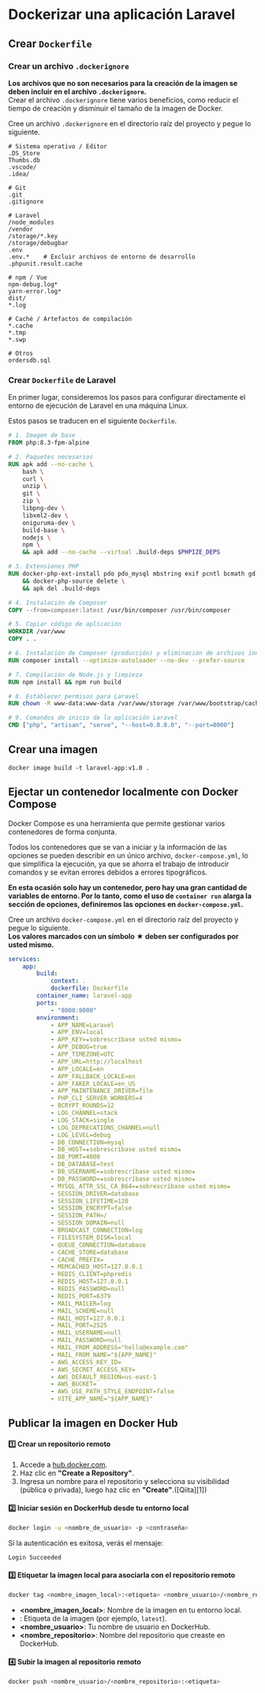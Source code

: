 # Dockerizar una aplicación Laravel

## Crear `Dockerfile`

### Crear un archivo `.dockerignore`
**Los archivos que no son necesarios para la creación de la imagen se deben incluir en el archivo `.dockerignore`.**
<br>Crear el archivo `.dockerignore` tiene varios beneficios, como reducir el tiempo de creación y disminuir el tamaño de la imagen de Docker.

Cree un archivo `.dockerignore` en el directorio raíz del proyecto y pegue lo siguiente.
```
# Sistema operativo / Editor
.DS_Store
Thumbs.db
.vscode/
.idea/

# Git
.git
.gitignore

# Laravel
/node_modules
/vendor
/storage/*.key
/storage/debugbar
.env
.env.*    # Excluir archivos de entorno de desarrollo
.phpunit.result.cache

# npm / Vue
npm-debug.log*
yarn-error.log*
dist/
*.log

# Caché / Artefactos de compilación
*.cache
*.tmp
*.swp

# Otros
ordersdb.sql
```

### Crear `Dockerfile` de Laravel
En primer lugar, consideremos los pasos para configurar directamente el entorno de ejecución de Laravel en una máquina Linux.

Estos pasos se traducen en el siguiente `Dockerfile`.
```Dockerfile
# 1. Imagen de base
FROM php:8.3-fpm-alpine

# 2. Paquetes necesarios
RUN apk add --no-cache \
    bash \
    curl \
    unzip \
    git \
    zip \
    libpng-dev \
    libxml2-dev \
    oniguruma-dev \
    build-base \
    nodejs \
    npm \
    && apk add --no-cache --virtual .build-deps $PHPIZE_DEPS

# 3. Extensiones PHP
RUN docker-php-ext-install pdo pdo_mysql mbstring exif pcntl bcmath gd \
    && docker-php-source delete \
    && apk del .build-deps

# 4. Instalación de Composer
COPY --from=composer:latest /usr/bin/composer /usr/bin/composer

# 5. Copiar código de aplicación
WORKDIR /var/www
COPY . .

# 6. Instalación de Composer (producción) y eliminación de archivos innecesarios
RUN composer install --optimize-autoloader --no-dev --prefer-source

# 7. Compilación de Node.js y limpieza
RUN npm install && npm run build

# 8. Establecer permisos para Laravel
RUN chown -R www-data:www-data /var/www/storage /var/www/bootstrap/cache

# 9. Comandos de inicio de la aplicación Laravel
CMD ["php", "artisan", "serve", "--host=0.0.0.0", "--port=8000"]
```

## Crear una imagen
```
docker image build -t laravel-app:v1.0 .
```

## Ejectar un contenedor localmente con Docker Compose
Docker Compose es una herramienta que permite gestionar varios contenedores de forma conjunta.

Todos los contenedores que se van a iniciar y la información de las opciones se pueden describir en un único archivo, `docker-compose.yml`, lo que simplifica la ejecución, ya que se ahorra el trabajo de introducir comandos y se evitan errores debidos a errores tipográficos.

**En esta ocasión solo hay un contenedor, pero hay una gran cantidad de variables de entorno.
Por lo tanto, como el uso de `container run` alarga la sección de opciones, definiremos las opciones en `docker-compose.yml`.**

Cree un archivo `docker-compose.yml` en el directorio raíz del proyecto y pegue lo siguiente.
<br>**Los valores marcados con un símbolo ★ deben ser configurados por usted mismo.**
```yaml
services:
    app:
        build:
            context: .
            dockerfile: Dockerfile
        container_name: laravel-app
        ports:
            - "8000:8000"
        environment:
            - APP_NAME=Laravel
            - APP_ENV=local
            - APP_KEY=★sobrescríbase usted mismo★
            - APP_DEBUG=true
            - APP_TIMEZONE=UTC
            - APP_URL=http://localhost
            - APP_LOCALE=en
            - APP_FALLBACK_LOCALE=en
            - APP_FAKER_LOCALE=en_US
            - APP_MAINTENANCE_DRIVER=file
            - PHP_CLI_SERVER_WORKERS=4
            - BCRYPT_ROUNDS=12
            - LOG_CHANNEL=stack
            - LOG_STACK=single
            - LOG_DEPRECATIONS_CHANNEL=null
            - LOG_LEVEL=debug
            - DB_CONNECTION=mysql
            - DB_HOST=★sobrescríbase usted mismo★
            - DB_PORT=4000
            - DB_DATABASE=test
            - DB_USERNAME=★sobrescríbase usted mismo★
            - DB_PASSWORD=★sobrescríbase usted mismo★
            - MYSQL_ATTR_SSL_CA_B64=★sobrescríbase usted mismo★
            - SESSION_DRIVER=database
            - SESSION_LIFETIME=120
            - SESSION_ENCRYPT=false
            - SESSION_PATH=/
            - SESSION_DOMAIN=null
            - BROADCAST_CONNECTION=log
            - FILESYSTEM_DISK=local
            - QUEUE_CONNECTION=database
            - CACHE_STORE=database
            - CACHE_PREFIX=
            - MEMCACHED_HOST=127.0.0.1
            - REDIS_CLIENT=phpredis
            - REDIS_HOST=127.0.0.1
            - REDIS_PASSWORD=null
            - REDIS_PORT=6379
            - MAIL_MAILER=log
            - MAIL_SCHEME=null
            - MAIL_HOST=127.0.0.1
            - MAIL_PORT=2525
            - MAIL_USERNAME=null
            - MAIL_PASSWORD=null
            - MAIL_FROM_ADDRESS="hello@example.com"
            - MAIL_FROM_NAME="${APP_NAME}"
            - AWS_ACCESS_KEY_ID=
            - AWS_SECRET_ACCESS_KEY=
            - AWS_DEFAULT_REGION=us-east-1
            - AWS_BUCKET=
            - AWS_USE_PATH_STYLE_ENDPOINT=false
            - VITE_APP_NAME="${APP_NAME}"
```
## Publicar la imagen en Docker Hub

#### 1️⃣ Crear un repositorio remoto

1. Accede a [hub.docker.com](https://hub.docker.com/).
2. Haz clic en **"Create a Repository"**.
3. Ingresa un nombre para el repositorio y selecciona su visibilidad (pública o privada), luego haz clic en **"Create"**.([Qiita][1])

#### 2️⃣ Iniciar sesión en DockerHub desde tu entorno local

```bash
docker login -u <nombre_de_usuario> -p <contraseña>
```



Si la autenticación es exitosa, verás el mensaje:

```
Login Succeeded
```



#### 3️⃣ Etiquetar la imagen local para asociarla con el repositorio remoto

```bash
docker tag <nombre_imagen_local>:<etiqueta> <nombre_usuario>/<nombre_repositorio>:<etiqueta>
```



* **\<nombre\_imagen\_local>**: Nombre de la imagen en tu entorno local.
* **<etiqueta>**: Etiqueta de la imagen (por ejemplo, `latest`).
* **\<nombre\_usuario>**: Tu nombre de usuario en DockerHub.
* **\<nombre\_repositorio>**: Nombre del repositorio que creaste en DockerHub.

#### 4️⃣ Subir la imagen al repositorio remoto

```bash
docker push <nombre_usuario>/<nombre_repositorio>:<etiqueta>
```
